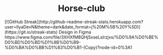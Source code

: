 
<h1 align="center">Horse-club<a href="https://ilyadevn.github.io/Horse-club/" target="_blank"></a></h1>
[![GitHub Streak](http://github-readme-streak-stats.herokuapp.com?user=IlyaDevN&theme=dark&date_format=j%20M%5B%20Y%5D)](https://git.io/streak-stats)
Design in Figma
https://www.figma.com/file/3XHXfM8QHj5xseLsIrzjxs/%D0%9A%D0%BE%D0%BD%D0%BD%D1%8B%D0%B9-%D0%BA%D0%BB%D1%83%D0%B1-(Copy)?node-id=0%3A1

